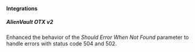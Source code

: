 
#### Integrations

##### AlienVault OTX v2

Enhanced the behavior of the *Should Error When Not Found* parameter to handle errors with status code 504 and 502.
